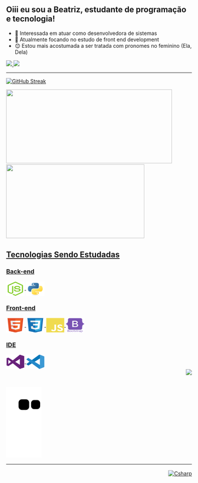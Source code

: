 <!-- APRESENTAÇÃO -->

## Oiii eu sou a Beatriz, estudante de programação e tecnologia!
 
- 👀 Interessada em atuar como desenvolvedora de sistemas
- 🌱 Atualmente focando no estudo de front end development
- 😊 Estou mais acostumada a ser tratada com pronomes no feminino (Ela, Dela)

<!-- CONTATOS -->

 <a href="https://www.linkedin.com/in/beandy/" target="_blank"><img src="https://img.shields.io/badge/-LinkedIn-%230077B5?style=for-the-badge&logo=linkedin&logoColor=white" target="_blank"> </a>
 <a href="mailto: beandy.023@gmail.com" target="_blank"> <img src="https://img.shields.io/badge/Gmail-D14836?style=for-the-badge&logo=gmail&logoColor=white" target="_blank"></a> <br> <hr>


 <!-- TABELA DE CONTRIBUIÇÕES -->
 
 [![GitHub Streak](http://github-readme-streak-stats.herokuapp.com?user=BeAndy-cyber&theme=github-dark&hide_border=true&date_format=M%20j%5B%2C%20Y%5D)](https://git.io/streak-stats)
 
 
 <!-- PAINEL DE TRABALHOS -->

<div>
  <a href="https://github.com/BeAndy-cyber">
  <img height="200em" width="450em" src="https://github-readme-stats.vercel.app/api?username=BeAndy-cyber&show_icons=true&theme=dark&hide_border=true&include_all_commits=true&count_private=true"/>
  <img  height="200em" width="375em" src="https://github-readme-stats.vercel.app/api/top-langs/?username=BeAndy-cyber&layout=compact&langs_count=7&theme=dark&hide_border=true"/>
   </div>
 
 
 <!-- ESPECIALIZÇÕES -->
 
 <h2>Tecnologias Sendo Estudadas</h2>
 
 <h3>Back-end</h3>
 <img align="center" alt="Node.js" height="40" width="50" src="https://raw.githubusercontent.com/devicons/devicon/master/icons/nodejs/nodejs-plain.svg"> 
<img align="center" alt="Python" height="40" width="50" src="https://raw.githubusercontent.com/devicons/devicon/master/icons/python/python-original.svg"> 

   <h3> Front-end </h3>
 <img align="center" alt="HTML" height="40" width="50" src="https://raw.githubusercontent.com/devicons/devicon/master/icons/html5/html5-original.svg">

 <img align="center" alt="CSS" height="40" width="50" src="https://raw.githubusercontent.com/devicons/devicon/master/icons/css3/css3-original.svg">  

 <img align="center" alt="Js" height="40" width="50" src="https://raw.githubusercontent.com/devicons/devicon/master/icons/javascript/javascript-plain.svg">  

 <img align="center" alt="bootstrp" height="40" width="50" src="https://raw.githubusercontent.com/devicons/devicon/9f4f5cdb393299a81125eb5127929ea7bfe42889/icons/bootstrap/bootstrap-plain-wordmark.svg">


  <h3> IDE </h3>  
 <img align="center" alt="Visual Studio" height="40" width="50" src="https://raw.githubusercontent.com/devicons/devicon/9f4f5cdb393299a81125eb5127929ea7bfe42889/icons/visualstudio/visualstudio-plain.svg">
 
 <img align="center" alt="VS code" height="40" width="50" src="https://raw.githubusercontent.com/devicons/devicon/9f4f5cdb393299a81125eb5127929ea7bfe42889/icons/vscode/vscode-original.svg"> 
 
 
 <!-- GIF -->
 
 <div align="right">
 <img height="180em" src="https://github.githubassets.com/images/mona-loading-dark.gif">
 </div>
 
 
  ##
 
 <!-- COBRINHA -->
 
<div> 
 
 ![Snake animation](https://github.com/BeAndy-cyber/BeAndy-cyber/blob/output/github-contribution-grid-snake.svg)
</div><hr>
 

<!-- CONTADOR DE VISITAS -->
 
 <div align="right">
  <img align="center" alt="Csharp" height="30" width="150" src="https://komarev.com/ghpvc/?username=BeAndy-cyber&color=blue" alt="BeAndy-cyber" /> <br>
 </div>  
 
 
 
 
 
